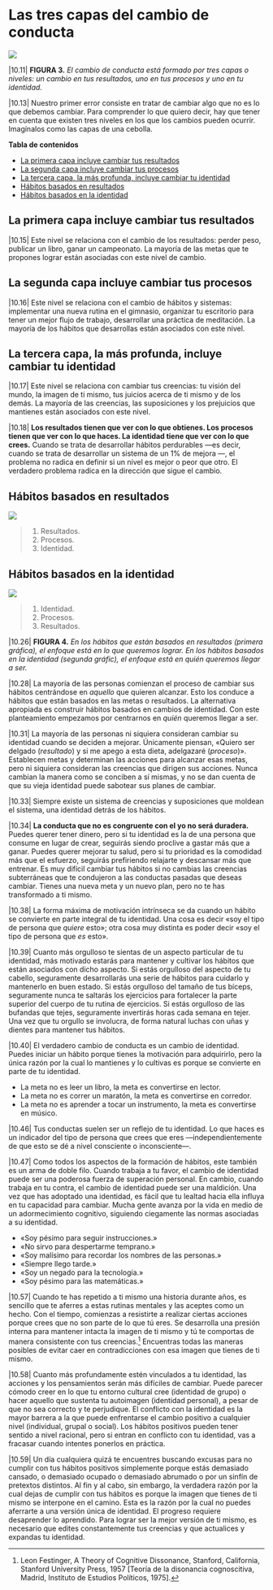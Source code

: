 # Las tres capas del cambio de conducta

![](attachments/las-tres-capas-del-cambio-de-conducta%201.jpg)

|10.11| **FIGURA 3.** *El cambio de conducta está formado por tres capas o niveles: un cambio en tus resultados, uno en tus procesos y uno en tu identidad.*

|10.13| Nuestro primer error consiste en tratar de cambiar algo que no es lo que debemos cambiar. Para comprender lo que quiero decir, hay que tener en cuenta que existen tres niveles en los que los cambios pueden ocurrir. Imagínalos como las capas de una cebolla.

**Tabla de contenidos**

- [La primera capa incluye cambiar tus resultados](#la-primera-capa-incluye-cambiar-tus-resultados)
- [La segunda capa incluye cambiar tus procesos](#la-segunda-capa-incluye-cambiar-tus-procesos)
- [La tercera capa, la más profunda, incluye cambiar tu identidad](#la-tercera-capa-la-m%C3%A1s-profunda-incluye-cambiar-tu-identidad)
- [Hábitos basados en resultados](#h%C3%A1bitos-basados-en-resultados)
- [Hábitos basados en la identidad](#h%C3%A1bitos-basados-en-la-identidad)

## La primera capa incluye cambiar tus resultados

|10.15| Este nivel se relaciona con el cambio de los resultados: perder peso, publicar un libro, ganar un campeonato. La mayoría de las metas que te propones lograr están asociadas con este nivel de cambio.

## La segunda capa incluye cambiar tus procesos

|10.16| Este nivel se relaciona con el cambio de hábitos y sistemas: implementar una nueva rutina en el gimnasio, organizar tu escritorio para tener un mejor flujo de trabajo, desarrollar una práctica de meditación. La mayoría de los hábitos que desarrollas están asociados con este nivel.

## La tercera capa, la más profunda, incluye cambiar tu identidad

|10.17| Este nivel se relaciona con cambiar tus creencias: tu visión del mundo, la imagen de ti mismo, tus juicios acerca de ti mismo y de los demás. La mayoría de las creencias, las suposiciones y los prejuicios que mantienes están asociados con este nivel.

|10.18| **Los resultados tienen que ver con lo que obtienes. Los procesos tienen que ver con lo que haces. La identidad tiene que ver con lo que crees.** Cuando se trata de desarrollar hábitos perdurables —es decir, cuando se trata de desarrollar un sistema de un 1% de mejora —, el problema no radica en definir si un nivel es mejor o peor que otro. El verdadero problema radica en la dirección que sigue el cambio.

## Hábitos basados en resultados

![](attachments/habitos-basados-en-resultados.jpg)

> 1. Resultados.
> 2. Procesos.
> 3. Identidad.

## Hábitos basados en la identidad

![](attachments/habitos-basados-en-la-identidad%201.jpg)

> 1. Identidad.
> 2. Procesos.
> 3. Resultados.

|10.26| **FIGURA 4.** *En los hábitos que están basados en resultados (primera gráfica), el enfoque está en lo que queremos lograr. En los hábitos basados en la identidad (segunda gráfic), el enfoque está en quién queremos llegar a ser.*

|10.28| La mayoría de las personas comienzan el proceso de cambiar sus hábitos centrándose en *aquello* que quieren alcanzar. Esto los conduce a hábitos que están basados en las metas o resultados. La alternativa apropiada es construir hábitos basados en cambios de identidad. Con este planteamiento empezamos por centrarnos en *quién* queremos llegar a ser.

|10.31| La mayoría de las personas ni siquiera consideran cambiar su identidad cuando se deciden a mejorar. Únicamente piensan, «Quiero ser delgado (*resultado*) y si me apego a esta dieta, adelgazaré (*proceso*)». Establecen metas y determinan las acciones para alcanzar esas metas, pero ni siquiera consideran las creencias que dirigen sus acciones. Nunca cambian la manera como se conciben a sí mismas, y no se dan cuenta de que su vieja identidad puede sabotear sus planes de cambiar.

|10.33| Siempre existe un sistema de creencias y suposiciones que moldean el sistema, una identidad detrás de los hábitos.

|10.34| **La conducta que no es congruente con el yo no será duradera.** Puedes querer tener dinero, pero si tu identidad es la de una persona que consume en lugar de crear, seguirás siendo proclive a gastar más que a ganar. Puedes querer mejorar tu salud, pero si tu prioridad es la comodidad más que el esfuerzo, seguirás prefiriendo relajarte y descansar más que entrenar. Es muy difícil cambiar tus hábitos si no cambias las creencias subterráneas que te condujeron a las conductas pasadas que deseas cambiar. Tienes una nueva meta y un nuevo plan, pero no te has transformado a ti mismo.

|10.38| La forma máxima de motivación intrínseca se da cuando un hábito se convierte en parte integral de tu identidad. Una cosa es decir «soy el tipo de persona que *quiere* esto»; otra cosa muy distinta es poder decir «soy el tipo de persona que *es* esto».

|10.39| Cuanto más orgulloso te sientas de un aspecto particular de tu identidad, más motivado estarás para mantener y cultivar los hábitos que están asociados con dicho aspecto. Si estás orgulloso del aspecto de tu cabello, seguramente desarrollarás una serie de hábitos para cuidarlo y mantenerlo en buen estado. Si estás orgulloso del tamaño de tus bíceps, seguramente nunca te saltarás los ejercicios para fortalecer la parte superior del cuerpo de tu rutina de ejercicios. Si estás orgulloso de las bufandas que tejes, seguramente invertirás horas cada semana en tejer. Una vez que tu orgullo se involucra, de forma natural luchas con uñas y dientes para mantener tus hábitos.

|10.40| El verdadero cambio de conducta es un cambio de identidad. Puedes iniciar un hábito porque tienes la motivación para adquirirlo, pero la única razón por la cual lo mantienes y lo cultivas es porque se convierte en parte de tu identidad.

- La meta no es leer un libro, la meta es convertirse en lector.
- La meta no es correr un maratón, la meta es convertirse en corredor.
- La meta no es aprender a tocar un instrumento, la meta es convertirse en músico.

|10.46| Tus conductas suelen ser un reflejo de tu identidad. Lo que haces es un indicador del tipo de persona que crees que eres —independientemente de que esto se dé a nivel consciente o inconsciente—.

|10.47| Como todos los aspectos de la formación de hábitos, este también es un arma de doble filo. Cuando trabaja a tu favor, el cambio de identidad puede ser una poderosa fuerza de superación personal. En cambio, cuando trabaja en tu contra, el cambio de identidad puede ser una maldición. Una vez que has adoptado una identidad, es fácil que tu lealtad hacia ella influya en tu capacidad para cambiar. Mucha gente avanza por la vida en medio de un adormecimiento cognitivo, siguiendo ciegamente las normas asociadas a su identidad.

- «Soy pésimo para seguir instrucciones.»
- «No sirvo para despertarme temprano.»
- «Soy malísimo para recordar los nombres de las personas.»
- «Siempre llego tarde.»
- «Soy un negado para la tecnología.»
- «Soy pésimo para las matemáticas.»

|10.57| Cuando te has repetido a ti mismo una historia durante años, es sencillo que te aferres a estas rutinas mentales y las aceptes como un hecho. Con el tiempo, comienzas a resistirte a realizar ciertas acciones porque crees que no son parte de lo que tú eres. Se desarrolla una presión interna para mantener intacta la imagen de ti mismo y tú te comportas de manera consistente con tus creencias.[^1] Encuentras todas las maneras posibles de evitar caer en contradicciones con esa imagen que tienes de ti mismo.

|10.58| Cuanto más profundamente estén vinculados a tu identidad, las acciones y los pensamientos serán más difíciles de cambiar. Puede parecer cómodo creer en lo que tu entorno cultural cree (identidad de grupo) o hacer aquello que sustenta tu autoimagen (identidad personal), a pesar de que no sea correcto y te perjudique. El conflicto con la identidad es la mayor barrera a la que puede enfrentarse el cambio positivo a cualquier nivel (individual, grupal o social). Los hábitos positivos pueden tener sentido a nivel racional, pero si entran en conflicto con tu identidad, vas a fracasar cuando intentes ponerlos en práctica.

|10.59| Un día cualquiera quizá te encuentres buscando excusas para no cumplir con tus hábitos positivos simplemente porque estás demasiado cansado, o demasiado ocupado o demasiado abrumado o por un sinfín de pretextos distintos. Al fin y al cabo, sin embargo, la verdadera razón por la cual dejas de cumplir con tus hábitos es porque la imagen que tienes de ti mismo se interpone en el camino. Esta es la razón por la cual no puedes aferrarte a una versión única de identidad. El progreso requiere desaprender lo aprendido. Para lograr ser la mejor versión de ti mismo, es necesario que edites constantemente tus creencias y que actualices y expandas tu identidad.

[^1]: Leon Festinger, A Theory of Cognitive Dissonance, Stanford, California, Stanford University Press, 1957 [Teoría de la disonancia cognoscitiva, Madrid, Instituto de Estudios Políticos, 1975].
